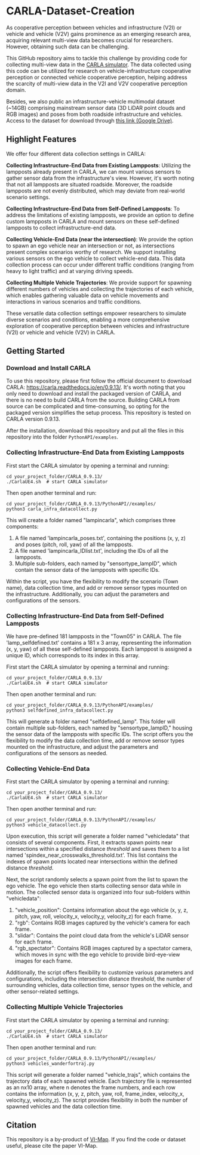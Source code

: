 # CARLA-Dataset-Creation
As cooperative perception between vehicles and infrastructure (V2I) or vehicle and vehicle (V2V) gains prominence as an emerging research area, acquiring relevant multi-view data becomes crucial for researchers. However, obtaining such data can be challenging.
<!-- add carla link -->
This GitHub repository aims to tackle this challenge by providing code for collecting multi-view data in the [CARLA simulator](https://carla.org/). The data collected using this code can be utilized for research on vehicle-infrastructure cooperative perception or connected vehicle cooperative perception, helping address the scarcity of multi-view data in the V2I and V2V cooperative perception domain.

Besides, we also public an infrastructure-vehicle multimodal dataset (~14GB) comprising mainstream sensor data (3D LiDAR point clouds and RGB images) and poses from both roadside infrastructure and vehicles. Access to the dataset for download through [this link (Google Drive)](https://drive.google.com/file/d/1xwg10Ueju2GhR2QSmSOABKSzGI0vIuxd/view?usp=sharing). 

## Highlight Features

We offer four different data collection settings in CARLA:

**Collecting Infrastructure-End Data from Existing Lampposts**: Utilizing the lampposts already present in CARLA, we can mount various sensors to gather sensor data from the infrastructure's view. However, it's worth noting that not all lampposts are situated roadside. Moreover, the roadside lampposts are not evenly distributed, which may deviate from real-world scenario settings. 

**Collecting Infrastructure-End Data from Self-Defined Lampposts**: To address the limitations of existing lampposts, we provide an option to define custom lampposts in CARLA and mount sensors on these self-defined lampposts to collect infrastructure-end data.

**Collecting Vehicle-End Data (near the intersection)**: We provide the option to spawn an ego vehicle near an intersection or not, as intersections present complex scenarios worthy of research. We support installing various sensors on the ego vehicle to collect vehicle-end data. This data collection process can occur under different traffic conditions (ranging from heavy to light traffic) and at varying driving speeds.

**Collecting Multiple Vehicle Trajectories**: We provide support for spawning different numbers of vehicles and collecting the trajectories of each vehicle, which enables gathering valuable data on vehicle movements and interactions in various scenarios and traffic conditions.

These versatile data collection settings empower researchers to simulate diverse scenarios and conditions, enabling a more comprehensive exploration of cooperative perception between vehicles and infrastructure (V2I) or vehicle and vehicle (V2V) in CARLA.

## Getting Started

### Download and Install CARLA
To use this repository, please first follow the official document to download CARLA: https://carla.readthedocs.io/en/0.9.13/. It's worth noting that you only need to download and install the packaged version of CARLA, and there is no need to build CARLA from the source. Building CARLA from source can be complicated and time-consuming, so opting for the packaged version simplifies the setup process. This repository is tested on CARLA version 0.9.13.

After the installation, download this repository and put all the files in this repository into the folder ```PythonAPI/examples```.

### Collecting Infrastructure-End Data from Existing Lampposts
First start the CARLA simulator by opening a terminal and running:
```
cd your_project_folder/CARLA_0.9.13/
./CarlaUE4.sh  # start CARLA simulator
```

Then open another terminal and run:
```
cd your_project_folder/CARLA_0.9.13/PythonAPI//examples/
python3 carla_infra_datacollect.py
```

This will create a folder named "lampincarla", which comprises three components:

1. A file named 'lampincarla_poses.txt', containing the positions (x, y, z) and poses (pitch, roll, yaw) of all the lampposts.
2. A file named 'lampincarla_IDlist.txt', including the IDs of all the lampposts.
3. Multiple sub-folders, each named by "sensortype_lampID", which contain the sensor data of the lampposts with specific IDs.

Within the script, you have the flexibility to modify the scenario (Town name), data collection time, and add or remove sensor types mounted on the infrastructure. Additionally, you can adjust the parameters and configurations of the sensors.


### Collecting Infrastructure-End Data from Self-Defined Lampposts

We have pre-defined 181 lampposts in the "Town05" in CARLA. The file 'lamp_selfdefined.txt' contains a 181 x 3 array, representing the information (x, y, yaw) of all these self-defined lampposts. Each lamppost is assigned a unique ID, which corresponds to its index in this array.

First start the CARLA simulator by opening a terminal and running:
```
cd your_project_folder/CARLA_0.9.13/
./CarlaUE4.sh  # start CARLA simulator
```

Then open another terminal and run:
```
cd your_project_folder/CARLA_0.9.13/PythonAPI/examples/
python3 selfdefined_infra_datacollect.py
```

This will generate a folder named "selfdefined_lamp". This folder will contain multiple sub-folders, each named by "sensortype_lampID," housing the sensor data of the lampposts with specific IDs. The script offers you the flexibility to modify the data collection time, add or remove sensor types mounted on the infrastructure, and adjust the parameters and configurations of the sensors as needed. 


### Collecting Vehicle-End Data

First start the CARLA simulator by opening a terminal and running:
```
cd your_project_folder/CARLA_0.9.13/
./CarlaUE4.sh  # start CARLA simulator
```

Then open another terminal and run:
```
cd your_project_folder/CARLA_0.9.13/PythonAPI//examples/
python3 vehicle_datacollect.py
```

Upon execution, this script will generate a folder named "vehicledata" that consists of several components. First, it extracts spawn points near intersections within a specified distance *threshold* and saves them to a list named 'spindex_near_crosswalks_threshold.txt'. This list contains the indexes of spawn points located near intersections within the defined distance *threshold*.

Next, the script randomly selects a spawn point from the list to spawn the ego vehicle. The ego vehicle then starts collecting sensor data while in motion. The collected sensor data is organized into four sub-folders within "vehicledata":

1. "vehicle_position": Contains information about the ego vehicle (x, y, z, pitch, yaw, roll, velocity_x, velocity_y, velocity_z) for each frame.
2. "rgb": Contains RGB images captured by the vehicle's camera for each frame.
3. "slidar": Contains the point cloud data from the vehicle's LiDAR sensor for each frame.
4. "rgb_spectator": Contains RGB images captured by a spectator camera, which moves in sync with the ego vehicle to provide bird-eye-view images for each frame.

Additionally, the script offers flexibility to customize various parameters and configurations, including the intersection distance *threshold*, the number of surrounding vehicles, data collection time, sensor types on the vehicle, and other sensor-related settings.

### Collecting Multiple Vehicle Trajectories

First start the CARLA simulator by opening a terminal and running:
```
cd your_project_folder/CARLA_0.9.13/
./CarlaUE4.sh  # start CARLA simulator
```

Then open another terminal and run:
```
cd your_project_folder/CARLA_0.9.13/PythonAPI//examples/
python3 vehicles_wanderfortraj.py
```

This script will generate a folder named "vehicle_trajs", which contains the trajectory data of each spawned vehicle. Each trajectory file is represented as an nx10 array, where n denotes the frame numbers, and each row contains the information (x, y, z, pitch, yaw, roll, frame_index, velocity_x, velocity_y, velocity_z). The script provides flexibility in both the number of spawned vehicles and the data collection time. 

## Citation

This repository is a by-product of [VI-Map](https://github.com/yuzehh/VI-Map). If you find the code or dataset useful, please cite the paper VI-Map.

